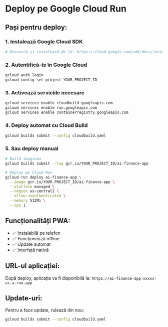 # Deploy pe Google Cloud Run

## Pași pentru deploy:

### 1. Instalează Google Cloud SDK
```bash
# Descarcă și instalează de la: https://cloud.google.com/sdk/docs/install
```

### 2. Autentifică-te în Google Cloud
```bash
gcloud auth login
gcloud config set project YOUR_PROJECT_ID
```

### 3. Activează serviciile necesare
```bash
gcloud services enable cloudbuild.googleapis.com
gcloud services enable run.googleapis.com
gcloud services enable containerregistry.googleapis.com
```

### 4. Deploy automat cu Cloud Build
```bash
gcloud builds submit --config cloudbuild.yaml
```

### 5. Sau deploy manual
```bash
# Build imaginea
gcloud builds submit --tag gcr.io/YOUR_PROJECT_ID/ai-finance-app

# Deploy pe Cloud Run
gcloud run deploy ai-finance-app \
  --image gcr.io/YOUR_PROJECT_ID/ai-finance-app \
  --platform managed \
  --region us-central1 \
  --allow-unauthenticated \
  --memory 512Mi \
  --cpu 1
```

## Funcționalități PWA:
- ✅ Instalabilă pe telefon
- ✅ Funcționează offline
- ✅ Update automat
- ✅ Interfață nativă

## URL-ul aplicației:
După deploy, aplicația va fi disponibilă la:
`https://ai-finance-app-xxxxx-uc.a.run.app`

## Update-uri:
Pentru a face update, rulează din nou:
```bash
gcloud builds submit --config cloudbuild.yaml
``` 